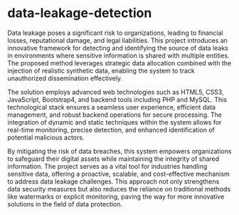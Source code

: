 # data-leakage-detection
Data leakage poses a significant risk to organizations, leading to financial losses, reputational damage, and legal liabilities. This project introduces an innovative framework for detecting and identifying the source of data leaks in environments where sensitive information is shared with multiple entities. The proposed method leverages strategic data allocation combined with the injection of realistic synthetic data, enabling the system to track unauthorized dissemination effectively.

The solution employs advanced web technologies such as HTML5, CSS3, JavaScript, Bootstrap4, and backend tools including PHP and MySQL. This technological stack ensures a seamless user experience, efficient data management, and robust backend operations for secure processing. The integration of dynamic and static techniques within the system allows for real-time monitoring, precise detection, and enhanced identification of potential malicious actors.

By mitigating the risk of data breaches, this system empowers organizations to safeguard their digital assets while maintaining the integrity of shared information. The project serves as a vital tool for industries handling sensitive data, offering a proactive, scalable, and cost-effective mechanism to address data leakage challenges. This approach not only strengthens data security measures but also reduces the reliance on traditional methods like watermarks or explicit monitoring, paving the way for more innovative solutions in the field of data protection.
